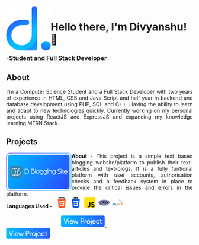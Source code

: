 <a href='https://dprojects.epizy.com'>
  <img src='https://github.com/THETURTLENECK/THETURTLENECK/blob/ce67e445dcbc6a78410a56b63513c6076d58eb0a/resources/logo.png'  align='left' width='120px'/>
</a>
<p align='left'>
  <h1>Hello there, I'm Divyanshu!👋</h1>
  <h3>-Student and Full Stack Developer</h3>
</p>
<h2>About</h2>
<p align='justify'>
  I'm a Computer Science Student and a Full Stack Developer with two years of experience in HTML, CSS and Java Script and half year in backend and database development using PHP, SQL and C++. Having the ability to learn and adapt to new technologies quickly. Currently working on my personal projects using ReactJS and ExpressJS and expanding my knowledge learning MERN Stack.
</p>
<h2>Projects</h2>
<div align='center'>
  <img src='https://github.com/THETURTLENECK/THETURTLENECK/blob/02227d79a48ec29c115342e2bcad38297a467e76/resources/D%20Blogging%20Site%20Project.png'  align='left' width='35%' height='auto'/>
  <p>
    <p align='justify'>
    <b>About - </b>
    This project is a simple text based blogging website/platform to publish their text-articles and text-blogs. It is a fully funtional platform with user accounts, authorisation checks and a feedback system in place to provide the critical issues and errors in the platform.
    <br/>
    <b>Languages Used - </b>&nbsp;
    <img src='https://github.com/THETURTLENECK/THETURTLENECK/blob/02227d79a48ec29c115342e2bcad38297a467e76/resources/HTML.png' width='30px'/>&nbsp;
    <img src='https://github.com/THETURTLENECK/THETURTLENECK/blob/02227d79a48ec29c115342e2bcad38297a467e76/resources/CSS.png' width='30px'/>&nbsp;
    <img src='https://github.com/THETURTLENECK/THETURTLENECK/blob/02227d79a48ec29c115342e2bcad38297a467e76/resources/JAVA SCRIPT.png' width='30px'/>&nbsp;
    <img src='https://github.com/THETURTLENECK/THETURTLENECK/blob/02227d79a48ec29c115342e2bcad38297a467e76/resources/PHP.png' width='30px'/>&nbsp;
    <img src='https://github.com/THETURTLENECK/THETURTLENECK/blob/02227d79a48ec29c115342e2bcad38297a467e76/resources/MYSQL.png' width='30px'/>&nbsp;
    <br/><br/>
    &nbsp;&nbsp;&nbsp;&nbsp;&nbsp;&nbsp;&nbsp;&nbsp;&nbsp;&nbsp;&nbsp;&nbsp;&nbsp;&nbsp;&nbsp;&nbsp;&nbsp;&nbsp;&nbsp;&nbsp;&nbsp;&nbsp;&nbsp;&nbsp;&nbsp;
    <a href='https://github.com/THETURTLENECK/D-BLOGGING-SITE'>
    <img src='https://github.com/THETURTLENECK/THETURTLENECK/blob/02227d79a48ec29c115342e2bcad38297a467e76/resources/View%20Project.png' height='30px' width='auto'/>
      </a> &nbsp;&nbsp;&nbsp;&nbsp;&nbsp;&nbsp;&nbsp;&nbsp;&nbsp;&nbsp;&nbsp;&nbsp;&nbsp;&nbsp;&nbsp;&nbsp;&nbsp;&nbsp;&nbsp;&nbsp;&nbsp;&nbsp;&nbsp;&nbsp;&nbsp;&nbsp;&nbsp;&nbsp;&nbsp;&nbsp;&nbsp;&nbsp;&nbsp;&nbsp;&nbsp;&nbsp;&nbsp;&nbsp;&nbsp;&nbsp;&nbsp;
    <a href='https://project1.dprojects.epizy.com'>
    <img src='https://github.com/THETURTLENECK/THETURTLENECK/blob/02227d79a48ec29c115342e2bcad38297a467e76/resources/View%20Project.png' height='30px' width='auto'/>
    </a>
   </p>
</div>
